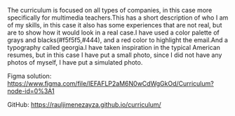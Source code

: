 The curriculum is focused on all types of companies, in this case more specifically for multimedia teachers.This has a short description of who I am of my skills, in this case it also has some experiences that are not real, but are to show how it would look in a real case.I have used a color palette of grays and blacks(#f5f5f5,#444), and a red color to highlight the email.And a typography called georgia.I have taken inspiration in the typical American resumes, but in this case I have put a small photo, since I did not have any photos of myself, I have put a simulated photo.

Figma solution: https://www.figma.com/file/IEFAFLP2aM6N0wCdWgGkOd/Curriculum?node-id=0%3A1

GitHub: https://rauljimenezayza.github.io/curriculum/
